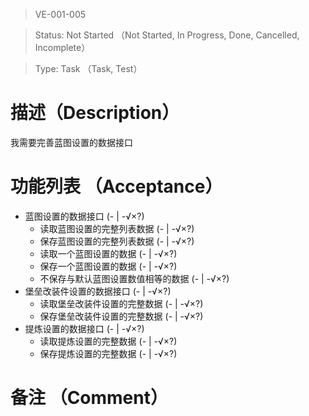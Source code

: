 > VE-001-005

> Status: Not Started （Not Started, In Progress, Done, Cancelled, Incomplete）

> Type: Task （Task, Test）

# 描述（Description）
我需要完善蓝图设置的数据接口

# 功能列表 （Acceptance）
* 蓝图设置的数据接口 (- | -√×?)
  * 读取蓝图设置的完整列表数据 (- | -√×?)
  * 保存蓝图设置的完整列表数据 (- | -√×?)
  * 读取一个蓝图设置的数据 (- | -√×?)
  * 保存一个蓝图设置的数据 (- | -√×?)
  * 不保存与默认蓝图设置数值相等的数据 (- | -√×?)
* 堡垒改装件设置的数据接口 (- | -√×?)
  * 读取堡垒改装件设置的完整数据 (- | -√×?)
  * 保存堡垒改装件设置的完整数据 (- | -√×?)
* 提炼设置的数据接口 (- | -√×?)
  * 读取提炼设置的完整数据 (- | -√×?)
  * 保存提炼设置的完整数据 (- | -√×?)

# 备注 （Comment）

